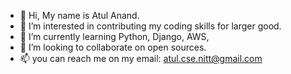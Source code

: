 - 👋 Hi, My name is Atul Anand.
- 👀 I’m interested in contributing my coding skills for larger good.
- 🌱 I’m currently learning Python, Django, AWS,
- 💞️ I’m looking to collaborate on open sources.
- 📫 you can reach me on my email: atul.cse.nitt@gmail.com

<!---
atulcsenitt/atulcsenitt is a ✨ special ✨ repository because its `README.md` (this file) appears on your GitHub profile.
You can click the Preview link to take a look at your changes.
--->

